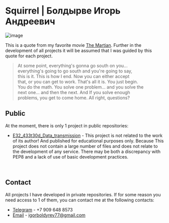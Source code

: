 # Squirrel | Болдырве Игорь Андреевич
<!--
**24Squirrel04/24Squirrel04** is a ✨ _special_ ✨ repository because its `README.md` (this file) appears on your GitHub profile.

Here are some ideas to get you started:

- 🔭 I’m currently working on ...
- 🌱 I’m currently learning ...
- 👯 I’m looking to collaborate on ...
- 🤔 I’m looking for help with ...
- 💬 Ask me about ...
- 📫 How to reach me: ...
- 😄 Pronouns: ...
- ⚡ Fun fact: ...
-->
![image](https://i.postimg.cc/mZVf4bdr/6-end.jpg)

This is a quote from my favorite movie [The Martian](https://en.wikiquote.org/wiki/The_Martian_(film)). Further in the development of all projects it will be assumed that I was guided by this quote for each project.

> At some point, everything's gonna go south on you...  
> everything's going to go south and you're going to say,  
> this is it. This is how I end. Now you can either accept  
> that, or you can get to work. That's all it is. You just begin.  
> You do the math. You solve one problem... and you solve the  
> next one... and then the next. And If you solve enough  
> problems, you get to come home. All right, questions?

## Public

At the moment, there is only 1 project in public repositories:

- [E32_433t30d_Data_transmission](https://github.com/24Squirrel04/E32_433t30d_Data_transmission.git) - This project is not related to the work of its author! And published for educational purposes only. Because This project does not contain a large number of files and does not relate to the development of any service. There may be both a discrepancy with PEP8 and a lack of use of basic development practices.
  
&nbsp;
## Contact

All projects I have developed in private repositories. If for some reason you need access to 1 of them, you can contact me at the following contacts:

- [Telegram](https://web.telegram.org/a/) - +7 909 648 8573
- [Email](https://mail.google.com) - igorboldyrev77@gmail.com
<!-- My current work experience is 1 year and 1 months. I'm a backend developer in Python.-->
<!-- ![Snake animation](https://github.com/24Squirrel04/24Squirrel04/blob/output/github-contribution-grid-snake.svg) -->

